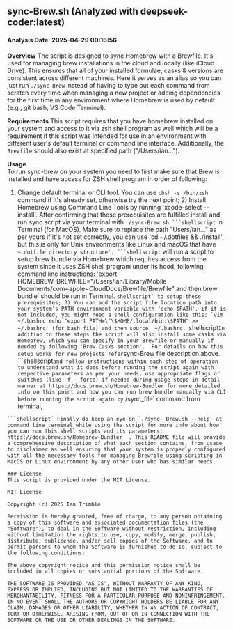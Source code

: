 
## sync-Brew.sh (Analyzed with deepseek-coder:latest)
#### Analysis Date: 2025-04-29 00:16:56
**Overview** 
The script is designed to sync Homebrew with a Brewfile. It's used for managing brew installations in the cloud and locally (like iCloud Drive). This ensures that all of your installed formulae, casks & versions are consistent across different machines. Here it serves as an alias so you can just run `./sync-Brew` instead of having to type out each command from scratch every time when managing a new project or adding dependencies for the first time in any environment where Homebrew is used by default (e.g., git bash, VS Code Terminal).

**Requirements** 
This script requires that you have homebrew installed on your system and access to it via zsh shell program as well which will be a requirement if this script was intended for use in an environment with different user's default terminal or command line interface. Additionally, the `Brewfile` should also exist at specified path ("/Users/ian..."). 

**Usage**  
To run sync-brew on your system you need to first make sure that Brew is installed and have access for ZSH shell program in order of following:
1) Change default terminal or CLI tool. You can use `chsh -s /bin/zsh` command if it's already set, otherwise try the next point; 2) Install Homebrew using Command Line Tools by running 'xcode-select --install'. After confirming that these prerequisites are fulfilled install and run sync script via your terminal with `./sync-Brew.sh
  ```shellscript` in Terminal (for MacOS). Make sure to replace the path "Users/ian..." as per yours if it's not set correctly, you can use 'cd ~/.dotfiles && ./install', but this is only for Unix environments like Linux and macOS that have `~.dotfile directory structure'.
  ```shellscript` will run a script to setup brew bundle via Homebrew which requires access from the system since it uses ZSH shell program under its hood, following command line instructions: 'export HOMEBREW_BREWFILE="/Users/ian/Library/Mobile Documents/com~apple~CloudDocs/Brewfile/Brewfile" and then brew bundle' should be run in Terminal.
  ```shellscript` to setup these prerequisites; 3) You can add the script file location path into your system’s PATH environment variable with 'echo $PATH', if it is not included, you might need a shell configuration like this: `vim ~/.bashrc echo "export PATH=\"\$HOME/.local/bin:\$PATH" >> ~/.bashrc' (for bash file) and then source  ~/.bashrc.
  ```shellscript` In addition to these steps the script will also install some casks via Homebrew, which you can specify in your Brewfile or manually if needed by following 'Brew Casks section'.  For details on how this setup works for new projects refer `sync-Brew file description above.
  ```shellscript` and follow instructions within each step of operation to understand what it does before running the script again with respective parameters as per your needs, use appropriate flags or switches (like -f --force) if needed during usage steps in detail manner at https://docs.brew.sh/Homebrew-Bundler for more detailed info on this point and how you can run brew bundle manually via CLI before running the script again by `./sync_file` command from terminal,
  ```shellscript -f --force to remove old files in local directory prior executing it (if needed). You will want a backup of your Brewfiles or use caution when using '-' force option.  Also remember that this file is going into the Users/ian... folder for iCloud Drive access and as such, replace 'Users..../Brewfile', with actual path to Homebrew Browser File if it was modified in cloud drives (as mentioned above).
  ```shellscript` Finally do keep an eye on `./sync- Brew.sh --help' at command line terminal while using the script for more info about how you can run this shell scripts and its parameters: https://docs.brew.sh/Homebrew-Bundler  . This README file will provide a comprehensive description of what each section contains, from usage to disclaimer as well ensuring that your system is properly configured with all the necessary tools for managing Brewfile using scripting in MacOS or Linux environment by any other user who has similar needs.

### License
This script is provided under the MIT License.

MIT License

Copyright (c) 2025 Ian Trimble

Permission is hereby granted, free of charge, to any person obtaining a copy of this software and associated documentation files (the "Software"), to deal in the Software without restriction, including without limitation the rights to use, copy, modify, merge, publish, distribute, sublicense, and/or sell copies of the Software, and to permit persons to whom the Software is furnished to do so, subject to the following conditions:

The above copyright notice and this permission notice shall be included in all copies or substantial portions of the Software.

THE SOFTWARE IS PROVIDED "AS IS", WITHOUT WARRANTY OF ANY KIND, EXPRESS OR IMPLIED, INCLUDING BUT NOT LIMITED TO THE WARRANTIES OF MERCHANTABILITY, FITNESS FOR A PARTICULAR PURPOSE AND NONINFRINGEMENT. IN NO EVENT SHALL THE AUTHORS OR COPYRIGHT HOLDERS BE LIABLE FOR ANY CLAIM, DAMAGES OR OTHER LIABILITY, WHETHER IN AN ACTION OF CONTRACT, TORT OR OTHERWISE, ARISING FROM, OUT OF OR IN CONNECTION WITH THE SOFTWARE OR THE USE OR OTHER DEALINGS IN THE SOFTWARE.
